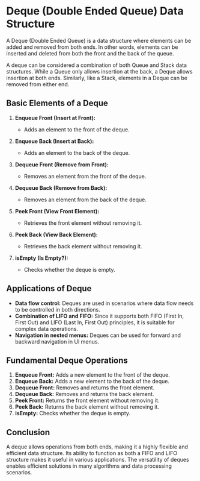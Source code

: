 # Deque (Double Ended Queue) Data Structure

A Deque (Double Ended Queue) is a data structure where elements can be added and removed from both ends. In other words, elements can be inserted and deleted from both the front and the back of the queue.

A deque can be considered a combination of both Queue and Stack data structures. While a Queue only allows insertion at the back, a Deque allows insertion at both ends. Similarly, like a Stack, elements in a Deque can be removed from either end.

## Basic Elements of a Deque

1. **Enqueue Front (Insert at Front):**
    - Adds an element to the front of the deque.

2. **Enqueue Back (Insert at Back):**
    - Adds an element to the back of the deque.

3. **Dequeue Front (Remove from Front):**
    - Removes an element from the front of the deque.

4. **Dequeue Back (Remove from Back):**
    - Removes an element from the back of the deque.

5. **Peek Front (View Front Element):**
    - Retrieves the front element without removing it.

6. **Peek Back (View Back Element):**
    - Retrieves the back element without removing it.

7. **isEmpty (Is Empty?):**
    - Checks whether the deque is empty.

## Applications of Deque

- **Data flow control:** Deques are used in scenarios where data flow needs to be controlled in both directions.
- **Combination of LIFO and FIFO:** Since it supports both FIFO (First In, First Out) and LIFO (Last In, First Out) principles, it is suitable for complex data operations.
- **Navigation in nested menus:** Deques can be used for forward and backward navigation in UI menus.

## Fundamental Deque Operations

1. **Enqueue Front:** Adds a new element to the front of the deque.
2. **Enqueue Back:** Adds a new element to the back of the deque.
3. **Dequeue Front:** Removes and returns the front element.
4. **Dequeue Back:** Removes and returns the back element.
5. **Peek Front:** Returns the front element without removing it.
6. **Peek Back:** Returns the back element without removing it.
7. **isEmpty:** Checks whether the deque is empty.

## Conclusion

A deque allows operations from both ends, making it a highly flexible and efficient data structure. Its ability to function as both a FIFO and LIFO structure makes it useful in various applications. The versatility of deques enables efficient solutions in many algorithms and data processing scenarios.

